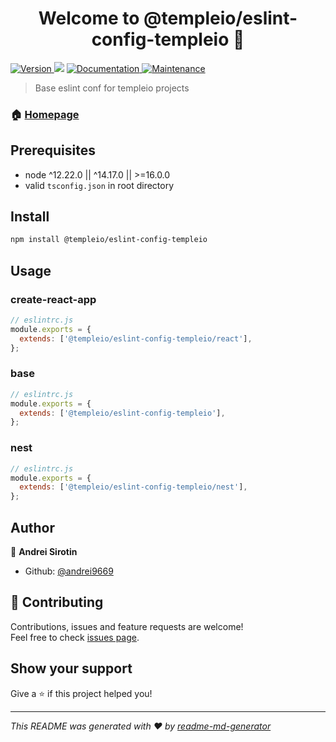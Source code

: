<h1 align="center">Welcome to @templeio/eslint-config-templeio 👋</h1>
<p>
  <a href="https://www.npmjs.com/package/@templeio/eslint-config-templeio" target="_blank">
    <img alt="Version" src="https://img.shields.io/npm/v/@templeio/eslint-config-templeio.svg">
  </a>
  <img src="https://img.shields.io/badge/node-%5E12.22.0%20%7C%7C%20%5E14.17.0%20%7C%7C%20%3E%3D16.0.0-blue.svg" />
  <a href="https://github.com/andrei9669/templeio#readme" target="_blank">
    <img alt="Documentation" src="https://img.shields.io/badge/documentation-yes-brightgreen.svg" />
  </a>
  <a href="https://github.com/andrei9669/templeio/graphs/commit-activity" target="_blank">
    <img alt="Maintenance" src="https://img.shields.io/badge/Maintained%3F-yes-green.svg" />
  </a>
</p>

> Base eslint conf for templeio projects

### 🏠 [Homepage](https://github.com/andrei9669/templeio)

## Prerequisites

- node ^12.22.0 || ^14.17.0 || >=16.0.0
- valid `tsconfig.json` in root directory

## Install

```sh
npm install @templeio/eslint-config-templeio
```

## Usage
### create-react-app
```js
// eslintrc.js
module.exports = {
  extends: ['@templeio/eslint-config-templeio/react'],
};
```
### base
```js
// eslintrc.js
module.exports = {
  extends: ['@templeio/eslint-config-templeio'],
};
```
### nest
```js
// eslintrc.js
module.exports = {
  extends: ['@templeio/eslint-config-templeio/nest'],
};
```

## Author

👤 **Andrei Sirotin**

* Github: [@andrei9669](https://github.com/andrei9669)

## 🤝 Contributing

Contributions, issues and feature requests are welcome!<br />Feel free to check [issues page](https://github.com/andrei9669/templeio/issues). 

## Show your support

Give a ⭐️ if this project helped you!

***
_This README was generated with ❤️ by [readme-md-generator](https://github.com/kefranabg/readme-md-generator)_
